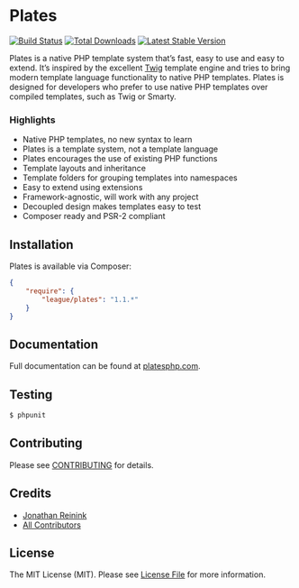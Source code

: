 Plates
======

[![Build Status](https://travis-ci.org/thephpleague/plates.png?branch=master)](https://travis-ci.org/thephpleague/plates)
[![Total Downloads](https://poser.pugx.org/league/plates/downloads.png)](https://packagist.org/packages/league/plates)
[![Latest Stable Version](https://poser.pugx.org/league/plates/v/stable.png)](https://packagist.org/packages/league/plates)

Plates is a native PHP template system that’s fast, easy to use and easy to extend. It’s inspired by the excellent [Twig](http://twig.sensiolabs.org/) template engine and tries to bring modern template language functionality to native PHP templates. Plates is designed for developers who prefer to use native PHP templates over compiled templates, such as Twig or Smarty.

### Highlights

- Native PHP templates, no new syntax to learn
- Plates is a template system, not a template language
- Plates encourages the use of existing PHP functions
- Template layouts and inheritance
- Template folders for grouping templates into namespaces
- Easy to extend using extensions
- Framework-agnostic, will work with any project
- Decoupled design makes templates easy to test
- Composer ready and PSR-2 compliant

## Installation

Plates is available via Composer:

```json
{
    "require": {
        "league/plates": "1.1.*"
    }
}
```

## Documentation

Full documentation can be found at [platesphp.com](http://platesphp.com/).

## Testing

```bash
$ phpunit
```

## Contributing

Please see [CONTRIBUTING](https://github.com/thephpleague/plates/blob/master/CONTRIBUTING.md) for details.

## Credits

- [Jonathan Reinink](https://github.com/reinink)
- [All Contributors](https://github.com/thephpleague/plates/contributors)

## License

The MIT License (MIT). Please see [License File](https://github.com/thephpleague/plates/blob/master/LICENSE) for more information.